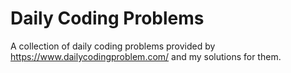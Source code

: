 # Daily Coding Problems

A collection of daily coding problems provided by https://www.dailycodingproblem.com/ and my solutions for them.